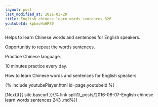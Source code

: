 ```yaml
---
layout: post
last_modified_at: 2021-03-29
title: English chinese learn words sentences 326 
youtubeId: kpbmcHu6PZ0
---
```

 
 
Helps to learn Chinese words and sentences for English speakers.

Opportunitiy to repeat the words sentences. 

Practice Chinese language. 
 
10 minutes practice every day. 
 
How to learn Chinese words and sentences for English speakers 
 
{% include youtubePlayer.html id=page.youtubeId %}
 
 
[Next]({{ site.baseurl }}{% link  split1/_posts/2016-08-07-English chinese learn words sentences 243 .md%})
 
